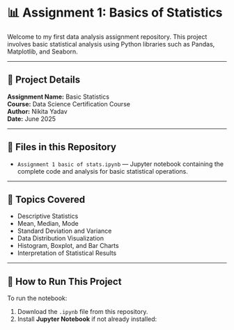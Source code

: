 # 📊 Assignment 1: Basics of Statistics

Welcome to my first data analysis assignment repository. This project involves basic statistical analysis using Python libraries such as Pandas, Matplotlib, and Seaborn.

---

## 📌 Project Details

**Assignment Name:** Basic Statistics  
**Course:** Data Science Certification Course  
**Author:** Nikita Yadav  
**Date:** June 2025  

---

## 📁 Files in this Repository

- `Assignment 1 basic of stats.ipynb` — Jupyter notebook containing the complete code and analysis for basic statistical operations.

---

## 📖 Topics Covered

- Descriptive Statistics
- Mean, Median, Mode
- Standard Deviation and Variance
- Data Distribution Visualization
- Histogram, Boxplot, and Bar Charts
- Interpretation of Statistical Results

---

## 🚀 How to Run This Project

To run the notebook:

1. Download the `.ipynb` file from this repository.
2. Install **Jupyter Notebook** if not already installed:

